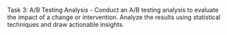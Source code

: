 Task 3: A/B Testing Analysis - 
Conduct an A/B testing analysis to evaluate the impact of a change or intervention. Analyze the results using statistical techniques and draw actionable insights.
